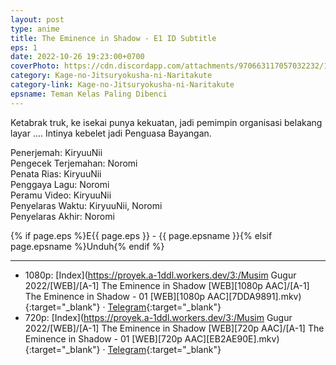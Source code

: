 ```yaml
---
layout: post
type: anime
title: The Eminence in Shadow - E1 ID Subtitle
eps: 1
date: 2022-10-26 19:23:00+0700
coverPhoto: https://cdn.discordapp.com/attachments/970663117057032232/1034801461755920455/mpv-shot0159.jpg
category: Kage-no-Jitsuryokusha-ni-Naritakute
category-link: Kage-no-Jitsuryokusha-ni-Naritakute
epsname: Teman Kelas Paling Dibenci
---
```


Ketabrak truk, ke isekai punya kekuatan, jadi pemimpin organisasi belakang layar .... Intinya kebelet jadi Penguasa Bayangan.

Penerjemah: KiryuuNii<br>
Pengecek Terjemahan: Noromi<br>
Penata Rias: KiryuuNii<br>
Penggaya Lagu: Noromi<br>
Peramu Video: KiryuuNii<br>
Penyelaras Waktu: KiryuuNii, Noromi<br>
Penyelaras Akhir: Noromi<br>

{% if page.eps %}E{{ page.eps }} - {{ page.epsname }}{% elsif page.epsname %}Unduh{% endif %}

---
- 1080p: [Index](https://proyek.a-1ddl.workers.dev/3:/Musim Gugur 2022/[WEB]/[A-1] The Eminence in Shadow [WEB][1080p AAC]/[A-1] The Eminence in Shadow - 01 [WEB][1080p AAC][7DDA9891].mkv){:target="_blank"} &middot; [Telegram](https://t.me/a1fansubweeklies/151){:target="_blank"}<br>
- 720p: [Index](https://proyek.a-1ddl.workers.dev/3:/Musim Gugur 2022/[WEB]/[A-1] The Eminence in Shadow [WEB][720p AAC]/[A-1] The Eminence in Shadow - 01 [WEB][720p AAC][EB2AE90E].mkv){:target="_blank"} &middot; [Telegram](https://t.me/a1fansubweeklies/150){:target="_blank"}
